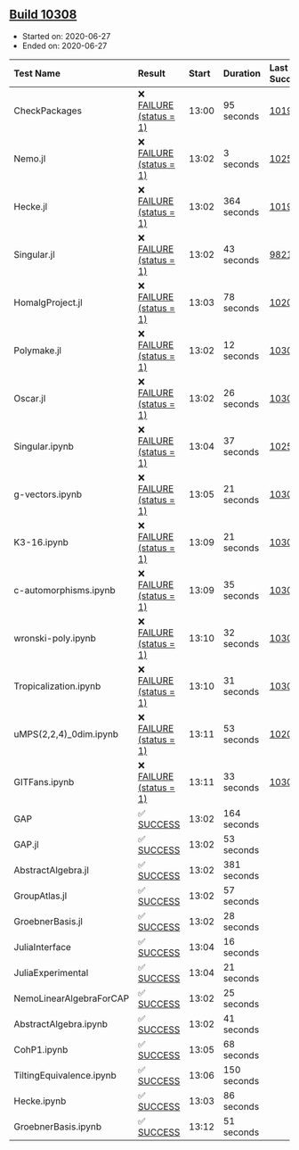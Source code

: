 ## [Build 10308](https://oscarci.mathematik.uni-kl.de/job/oscar/10308/)

* Started on: 2020-06-27
* Ended on: 2020-06-27

| Test Name    | Result | Start | Duration | Last Success | First Failure |
|:-------------|:-------|:------|:---------|:-------------|:--------------|
| CheckPackages | ❌ [FAILURE (status = 1)](https://oscarci.mathematik.uni-kl.de/job/oscar/10308/artifact/logs/build-10308/CheckPackages.log) | 13:00 | 95 seconds | [10197](https://oscarci.mathematik.uni-kl.de/job/oscar/10197/) | [10198](https://oscarci.mathematik.uni-kl.de/job/oscar/10198/) |
| Nemo.jl | ❌ [FAILURE (status = 1)](https://oscarci.mathematik.uni-kl.de/job/oscar/10308/artifact/logs/build-10308/Nemo.jl.log) | 13:02 | 3 seconds | [10252](https://oscarci.mathematik.uni-kl.de/job/oscar/10252/) | [10253](https://oscarci.mathematik.uni-kl.de/job/oscar/10253/) |
| Hecke.jl | ❌ [FAILURE (status = 1)](https://oscarci.mathematik.uni-kl.de/job/oscar/10308/artifact/logs/build-10308/Hecke.jl.log) | 13:02 | 364 seconds | [10197](https://oscarci.mathematik.uni-kl.de/job/oscar/10197/) | [10198](https://oscarci.mathematik.uni-kl.de/job/oscar/10198/) |
| Singular.jl | ❌ [FAILURE (status = 1)](https://oscarci.mathematik.uni-kl.de/job/oscar/10308/artifact/logs/build-10308/Singular.jl.log) | 13:02 | 43 seconds | [9821](https://oscarci.mathematik.uni-kl.de/job/oscar/9821/) | [9822](https://oscarci.mathematik.uni-kl.de/job/oscar/9822/) |
| HomalgProject.jl | ❌ [FAILURE (status = 1)](https://oscarci.mathematik.uni-kl.de/job/oscar/10308/artifact/logs/build-10308/HomalgProject.jl.log) | 13:03 | 78 seconds | [10209](https://oscarci.mathematik.uni-kl.de/job/oscar/10209/) | [10210](https://oscarci.mathematik.uni-kl.de/job/oscar/10210/) |
| Polymake.jl | ❌ [FAILURE (status = 1)](https://oscarci.mathematik.uni-kl.de/job/oscar/10308/artifact/logs/build-10308/Polymake.jl.log) | 13:02 | 12 seconds | [10307](https://oscarci.mathematik.uni-kl.de/job/oscar/10307/) | [10308](https://oscarci.mathematik.uni-kl.de/job/oscar/10308/) |
| Oscar.jl | ❌ [FAILURE (status = 1)](https://oscarci.mathematik.uni-kl.de/job/oscar/10308/artifact/logs/build-10308/Oscar.jl.log) | 13:02 | 26 seconds | [10307](https://oscarci.mathematik.uni-kl.de/job/oscar/10307/) | [10308](https://oscarci.mathematik.uni-kl.de/job/oscar/10308/) |
| Singular.ipynb | ❌ [FAILURE (status = 1)](https://oscarci.mathematik.uni-kl.de/job/oscar/10308/artifact/logs/build-10308/Singular.ipynb.log) | 13:04 | 37 seconds | [10252](https://oscarci.mathematik.uni-kl.de/job/oscar/10252/) | [10253](https://oscarci.mathematik.uni-kl.de/job/oscar/10253/) |
| g-vectors.ipynb | ❌ [FAILURE (status = 1)](https://oscarci.mathematik.uni-kl.de/job/oscar/10308/artifact/logs/build-10308/g-vectors.ipynb.log) | 13:05 | 21 seconds | [10307](https://oscarci.mathematik.uni-kl.de/job/oscar/10307/) | [10308](https://oscarci.mathematik.uni-kl.de/job/oscar/10308/) |
| K3-16.ipynb | ❌ [FAILURE (status = 1)](https://oscarci.mathematik.uni-kl.de/job/oscar/10308/artifact/logs/build-10308/K3-16.ipynb.log) | 13:09 | 21 seconds | [10307](https://oscarci.mathematik.uni-kl.de/job/oscar/10307/) | [10308](https://oscarci.mathematik.uni-kl.de/job/oscar/10308/) |
| c-automorphisms.ipynb | ❌ [FAILURE (status = 1)](https://oscarci.mathematik.uni-kl.de/job/oscar/10308/artifact/logs/build-10308/c-automorphisms.ipynb.log) | 13:09 | 35 seconds | [10307](https://oscarci.mathematik.uni-kl.de/job/oscar/10307/) | [10308](https://oscarci.mathematik.uni-kl.de/job/oscar/10308/) |
| wronski-poly.ipynb | ❌ [FAILURE (status = 1)](https://oscarci.mathematik.uni-kl.de/job/oscar/10308/artifact/logs/build-10308/wronski-poly.ipynb.log) | 13:10 | 32 seconds | [10307](https://oscarci.mathematik.uni-kl.de/job/oscar/10307/) | [10308](https://oscarci.mathematik.uni-kl.de/job/oscar/10308/) |
| Tropicalization.ipynb | ❌ [FAILURE (status = 1)](https://oscarci.mathematik.uni-kl.de/job/oscar/10308/artifact/logs/build-10308/Tropicalization.ipynb.log) | 13:10 | 31 seconds | [10307](https://oscarci.mathematik.uni-kl.de/job/oscar/10307/) | [10308](https://oscarci.mathematik.uni-kl.de/job/oscar/10308/) |
| uMPS(2,2,4)_0dim.ipynb | ❌ [FAILURE (status = 1)](https://oscarci.mathematik.uni-kl.de/job/oscar/10308/artifact/logs/build-10308/uMPS-2-2-4-_0dim.ipynb.log) | 13:11 | 53 seconds | [10209](https://oscarci.mathematik.uni-kl.de/job/oscar/10209/) | [10210](https://oscarci.mathematik.uni-kl.de/job/oscar/10210/) |
| GITFans.ipynb | ❌ [FAILURE (status = 1)](https://oscarci.mathematik.uni-kl.de/job/oscar/10308/artifact/logs/build-10308/GITFans.ipynb.log) | 13:11 | 33 seconds | [10307](https://oscarci.mathematik.uni-kl.de/job/oscar/10307/) | [10308](https://oscarci.mathematik.uni-kl.de/job/oscar/10308/) |
| GAP | ✅ [SUCCESS](https://oscarci.mathematik.uni-kl.de/job/oscar/10308/artifact/logs/build-10308/GAP.log) | 13:02 | 164 seconds |  |  |
| GAP.jl | ✅ [SUCCESS](https://oscarci.mathematik.uni-kl.de/job/oscar/10308/artifact/logs/build-10308/GAP.jl.log) | 13:02 | 53 seconds |  |  |
| AbstractAlgebra.jl | ✅ [SUCCESS](https://oscarci.mathematik.uni-kl.de/job/oscar/10308/artifact/logs/build-10308/AbstractAlgebra.jl.log) | 13:02 | 381 seconds |  |  |
| GroupAtlas.jl | ✅ [SUCCESS](https://oscarci.mathematik.uni-kl.de/job/oscar/10308/artifact/logs/build-10308/GroupAtlas.jl.log) | 13:02 | 57 seconds |  |  |
| GroebnerBasis.jl | ✅ [SUCCESS](https://oscarci.mathematik.uni-kl.de/job/oscar/10308/artifact/logs/build-10308/GroebnerBasis.jl.log) | 13:02 | 28 seconds |  |  |
| JuliaInterface | ✅ [SUCCESS](https://oscarci.mathematik.uni-kl.de/job/oscar/10308/artifact/logs/build-10308/JuliaInterface.log) | 13:04 | 16 seconds |  |  |
| JuliaExperimental | ✅ [SUCCESS](https://oscarci.mathematik.uni-kl.de/job/oscar/10308/artifact/logs/build-10308/JuliaExperimental.log) | 13:04 | 21 seconds |  |  |
| NemoLinearAlgebraForCAP | ✅ [SUCCESS](https://oscarci.mathematik.uni-kl.de/job/oscar/10308/artifact/logs/build-10308/NemoLinearAlgebraForCAP.log) | 13:02 | 25 seconds |  |  |
| AbstractAlgebra.ipynb | ✅ [SUCCESS](https://oscarci.mathematik.uni-kl.de/job/oscar/10308/artifact/logs/build-10308/AbstractAlgebra.ipynb.log) | 13:02 | 41 seconds |  |  |
| CohP1.ipynb | ✅ [SUCCESS](https://oscarci.mathematik.uni-kl.de/job/oscar/10308/artifact/logs/build-10308/CohP1.ipynb.log) | 13:05 | 68 seconds |  |  |
| TiltingEquivalence.ipynb | ✅ [SUCCESS](https://oscarci.mathematik.uni-kl.de/job/oscar/10308/artifact/logs/build-10308/TiltingEquivalence.ipynb.log) | 13:06 | 150 seconds |  |  |
| Hecke.ipynb | ✅ [SUCCESS](https://oscarci.mathematik.uni-kl.de/job/oscar/10308/artifact/logs/build-10308/Hecke.ipynb.log) | 13:03 | 86 seconds |  |  |
| GroebnerBasis.ipynb | ✅ [SUCCESS](https://oscarci.mathematik.uni-kl.de/job/oscar/10308/artifact/logs/build-10308/GroebnerBasis.ipynb.log) | 13:12 | 51 seconds |  |  |
